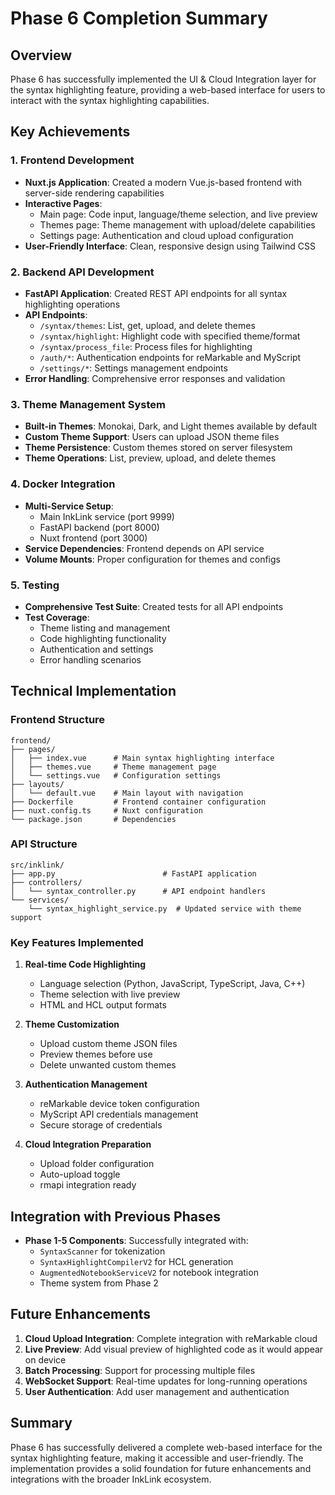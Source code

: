 # Phase 6 Completion Summary

## Overview
Phase 6 has successfully implemented the UI & Cloud Integration layer for the syntax highlighting feature, providing a web-based interface for users to interact with the syntax highlighting capabilities.

## Key Achievements

### 1. Frontend Development
- **Nuxt.js Application**: Created a modern Vue.js-based frontend with server-side rendering capabilities
- **Interactive Pages**:
  - Main page: Code input, language/theme selection, and live preview
  - Themes page: Theme management with upload/delete capabilities  
  - Settings page: Authentication and cloud upload configuration
- **User-Friendly Interface**: Clean, responsive design using Tailwind CSS

### 2. Backend API Development
- **FastAPI Application**: Created REST API endpoints for all syntax highlighting operations
- **API Endpoints**:
  - `/syntax/themes`: List, get, upload, and delete themes
  - `/syntax/highlight`: Highlight code with specified theme/format
  - `/syntax/process_file`: Process files for highlighting
  - `/auth/*`: Authentication endpoints for reMarkable and MyScript
  - `/settings/*`: Settings management endpoints
- **Error Handling**: Comprehensive error responses and validation

### 3. Theme Management System
- **Built-in Themes**: Monokai, Dark, and Light themes available by default
- **Custom Theme Support**: Users can upload JSON theme files
- **Theme Persistence**: Custom themes stored on server filesystem
- **Theme Operations**: List, preview, upload, and delete themes

### 4. Docker Integration
- **Multi-Service Setup**: 
  - Main InkLink service (port 9999)
  - FastAPI backend (port 8000)
  - Nuxt frontend (port 3000)
- **Service Dependencies**: Frontend depends on API service
- **Volume Mounts**: Proper configuration for themes and configs

### 5. Testing
- **Comprehensive Test Suite**: Created tests for all API endpoints
- **Test Coverage**:
  - Theme listing and management
  - Code highlighting functionality
  - Authentication and settings
  - Error handling scenarios

## Technical Implementation

### Frontend Structure
```
frontend/
├── pages/
│   ├── index.vue      # Main syntax highlighting interface
│   ├── themes.vue     # Theme management page
│   └── settings.vue   # Configuration settings
├── layouts/
│   └── default.vue    # Main layout with navigation
├── Dockerfile         # Frontend container configuration
├── nuxt.config.ts     # Nuxt configuration
└── package.json       # Dependencies
```

### API Structure
```
src/inklink/
├── app.py                        # FastAPI application
├── controllers/
│   └── syntax_controller.py      # API endpoint handlers
└── services/
    └── syntax_highlight_service.py  # Updated service with theme support
```

### Key Features Implemented

1. **Real-time Code Highlighting**
   - Language selection (Python, JavaScript, TypeScript, Java, C++)
   - Theme selection with live preview
   - HTML and HCL output formats

2. **Theme Customization**
   - Upload custom theme JSON files
   - Preview themes before use
   - Delete unwanted custom themes

3. **Authentication Management**
   - reMarkable device token configuration
   - MyScript API credentials management
   - Secure storage of credentials

4. **Cloud Integration Preparation**
   - Upload folder configuration
   - Auto-upload toggle
   - rmapi integration ready

## Integration with Previous Phases

- **Phase 1-5 Components**: Successfully integrated with:
  - `SyntaxScanner` for tokenization
  - `SyntaxHighlightCompilerV2` for HCL generation
  - `AugmentedNotebookServiceV2` for notebook integration
  - Theme system from Phase 2

## Future Enhancements

1. **Cloud Upload Integration**: Complete integration with reMarkable cloud
2. **Live Preview**: Add visual preview of highlighted code as it would appear on device
3. **Batch Processing**: Support for processing multiple files
4. **WebSocket Support**: Real-time updates for long-running operations
5. **User Authentication**: Add user management and authentication

## Summary

Phase 6 has successfully delivered a complete web-based interface for the syntax highlighting feature, making it accessible and user-friendly. The implementation provides a solid foundation for future enhancements and integrations with the broader InkLink ecosystem.
